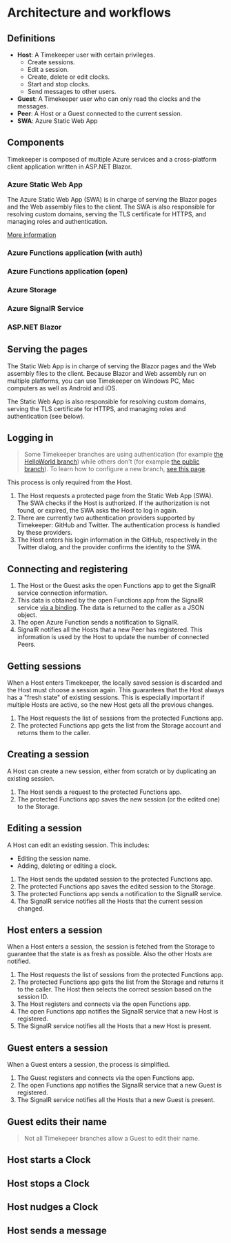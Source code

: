 # Architecture and workflows

## Definitions

- **Host**: A Timekeeper user with certain privileges.
  - Create sessions.
  - Edit a session.
  - Create, delete or edit clocks.
  - Start and stop clocks.
  - Send messages to other users.
- **Guest**: A Timekeeper user who can only read the clocks and the messages.
- **Peer**: A Host or a Guest connected to the current session.
- **SWA**: Azure Static Web App

## Components

Timekeeper is composed of multiple Azure services and a cross-platform client application written in ASP.NET Blazor.

### Azure Static Web App

The Azure Static Web App (SWA) is in charge of serving the Blazor pages and the Web assembly files to the client. The SWA is also responsible for resolving custom domains, serving the TLS certificate for HTTPS, and managing roles and authentication.

[More information](https://docs.microsoft.com/azure/static-web-apps/overview)

### Azure Functions application (with auth)

### Azure Functions application (open)

### Azure Storage

### Azure SignalR Service

### ASP.NET Blazor

## Serving the pages

The Static Web App is in charge of serving the Blazor pages and the Web assembly files to the client. Because Blazor and Web assembly run on multiple platforms, you can use Timekeeper on Windows PC, Mac computers as well as Android and iOS.

The Static Web App is also responsible for resolving custom domains, serving the TLS certificate for HTTPS, and managing roles and authentication (see below).

## Logging in

> Some Timekeeper branches are using authentication (for example [the HelloWorld branch](https://helloworld.timekeeper.cloud)) while others don't (for example [the public branch](https://timekeeper.cloud)). To learn how to configure a new branch, [see this page](../dependent-branch/index.md).

This process is only required from the Host.

1. The Host requests a protected page from the Static Web App (SWA). The SWA checks if the Host is authorized. If the authorization is not found, or expired, the SWA asks the Host to log in again.
1. There are currently two authentication providers supported by Timekeeper: GitHub and Twitter. The authentication process is handled by these providers.
1. The Host enters his login information in the GitHub, respectively in the Twitter dialog, and the provider confirms the identity to the SWA.

## Connecting and registering

1. The Host or the Guest asks the open Functions app to get the SignalR service connection information.
1. This data is obtained by the open Functions app from the SignalR service [via a binding](TODO). The data is returned to the caller as a JSON object.
1. The open Azure Function sends a notification to SignalR.
1. SignalR notifies all the Hosts that a new Peer has registered. This information is used by the Host to update the number of connected Peers.

## Getting sessions

When a Host enters Timekeeper, the locally saved session is discarded and the Host must choose a session again. This guarantees that the Host always has a "fresh state" of existing sessions. This is especially important if multiple Hosts are active, so the new Host gets all the previous changes.

1. The Host requests the list of sessions from the protected Functions app.
1. The protected Functions app gets the list from the Storage account and returns them to the caller.

## Creating a session

A Host can create a new session, either from scratch or by duplicating an existing session.

1. The Host sends a request to the protected Functions app.
1. The protected Functions app saves the new session (or the edited one) to the Storage.

## Editing a session

A Host can edit an existing session. This includes:

- Editing the session name.
- Adding, deleting or editing a clock.

1. The Host sends the updated session to the protected Functions app.
1. The protected Functions app saves the edited session to the Storage.
1. The protected Functions app sends a notification to the SignalR service.
1. The SignalR service notifies all the Hosts that the current session changed.

## Host enters a session

When a Host enters a session, the session is fetched from the Storage to guarantee that the state is as fresh as possible. Also the other Hosts are notified.

1. The Host requests the list of sessions from the protected Functions app.
1. The protected Functions app gets the list from the Storage and returns it to the caller. The Host then selects the correct session based on the session ID.
1. The Host registers and connects via the open Functions app.
1. The open Functions app notifies the SignalR service that a new Host is registered.
1. The SignalR service notifies all the Hosts that a new Host is present.

## Guest enters a session

When a Guest enters a session, the process is simplified.

1. The Guest registers and connects via the open Functions app.
1. The open Functions app notifies the SignalR service that a new Guest is registered.
1. The SignalR service notifies all the Hosts that a new Guest is present.

## Guest edits their name

> Not all Timekepeer branches allow a Guest to edit their name.

## Host starts a Clock

## Host stops a Clock

## Host nudges a Clock

## Host sends a message